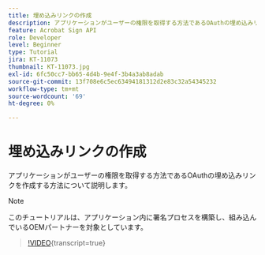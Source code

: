 ```yaml
---
title: 埋め込みリンクの作成
description: アプリケーションがユーザーの権限を取得する方法であるOAuthの埋め込みリンクを作成する方法について説明します
feature: Acrobat Sign API
role: Developer
level: Beginner
type: Tutorial
jira: KT-11073
thumbnail: KT-11073.jpg
exl-id: 6fc50cc7-bb65-4d4b-9e4f-3b4a3ab8adab
source-git-commit: 13f708e6c5ec63494181312d2e83c32a54345232
workflow-type: tm+mt
source-wordcount: '69'
ht-degree: 0%

---
```


# 埋め込みリンクの作成

アプリケーションがユーザーの権限を取得する方法であるOAuthの埋め込みリンクを作成する方法について説明します。

>[!NOTE]
>
>このチュートリアルは、アプリケーション内に署名プロセスを構築し、組み込んでいるOEMパートナーを対象としています。

>[!VIDEO](https://video.tv.adobe.com/v/347349?hidetitle=true){transcript=true}
